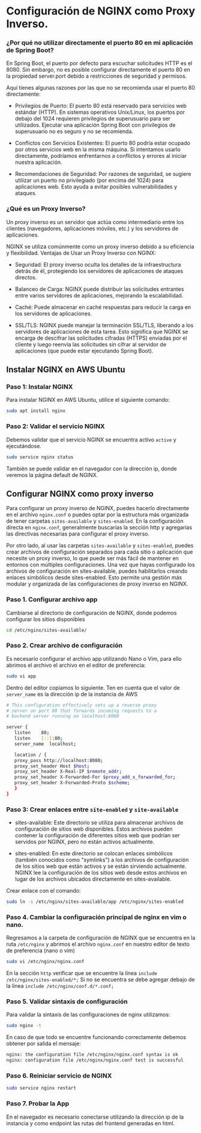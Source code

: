 # Configuración de NGINX como Proxy Inverso.

### ¿Por qué no utilizar directamente el puerto 80 en mi aplicación de Spring Boot?

En Spring Boot, el puerto por defecto para escuchar solicitudes HTTP es el 8080. Sin embargo, no es posible configurar directamente el puerto 80 en la propiedad server.port debido a restricciones de seguridad y permisos.

Aquí tienes algunas razones por las que no se recomienda usar el puerto 80 directamente:

- Privilegios de Puerto: El puerto 80 está reservado para servicios web estándar (HTTP). En sistemas operativos Unix/Linux, los puertos por debajo del 1024 requieren privilegios de superusuario para ser utilizados. Ejecutar una aplicación Spring Boot con privilegios de superusuario no es seguro y no se recomienda.

- Conflictos con Servicios Existentes: El puerto 80 podría estar ocupado por otros servicios web en la misma máquina. Si intentamos usarlo directamente, podríamos enfrentarnos a conflictos y errores al iniciar nuestra aplicación.

- Recomendaciones de Seguridad: Por razones de seguridad, se sugiere utilizar un puerto no privilegiado (por encima del 1024) para aplicaciones web. Esto ayuda a evitar posibles vulnerabilidades y ataques.

### ¿Qué es un Proxy Inverso?

Un proxy inverso es un servidor que actúa como intermediario entre los clientes (navegadores, aplicaciones móviles, etc.) y los servidores de aplicaciones.

NGINX se utiliza comúnmente como un proxy inverso debido a su eficiencia y flexibilidad.
Ventajas de Usar un Proxy Inverso con NGINX:

- Seguridad: El proxy inverso oculta los detalles de la infraestructura detrás de él, protegiendo los servidores de aplicaciones de ataques directos.

- Balanceo de Carga: NGINX puede distribuir las solicitudes entrantes entre varios servidores de aplicaciones, mejorando la escalabilidad.

- Caché: Puede almacenar en caché respuestas para reducir la carga en los servidores de aplicaciones.

- SSL/TLS: NGINX puede manejar la terminación SSL/TLS, liberando a los servidores de aplicaciones de esta tarea. Esto significa que NGINX se encarga de descifrar las solicitudes cifradas (HTTPS) enviadas por el cliente y luego reenvía las solicitudes sin cifrar al servidor de aplicaciones (que puede estar ejecutando Spring Boot).

## Instalar NGINX en AWS Ubuntu

### Paso 1: Instalar NGINX

Para instalar NGINX en AWS Ubuntu, utilice el siguiente comando:

   ```bash
   sudo apt install nginx
   ```

### Paso 2: Validar el servicio NGINX

Debemos validar que el servicio NGINX se encuentra activo `active` y ejecutándose. 

   ```bash
   sudo service nginx status  
   ```

También se puede validar en el navegador con la dirección ip, donde veremos la página default de NGINX.

## Configurar NGINX como proxy inverso

Para configurar un proxy inverso de NGINX, puedes hacerlo directamente en el archivo `nginx.conf` o puedes optar por la estructura más organizada de tener carpetas `sites-available` y `sites-enabled`. En la configuración directa en `nginx.conf`, generalmente buscarías la sección http y agregarías las directivas necesarias para configurar el proxy inverso. 

Por otro lado, al usar las carpetas `sites-available` y `sites-enabled`, puedes crear archivos de configuración separados para cada sitio o aplicación que necesite un proxy inverso, lo que puede ser más fácil de mantener en entornos con múltiples configuraciones. Una vez que hayas configurado los archivos de configuración en sites-available, puedes habilitarlos creando enlaces simbólicos desde sites-enabled. Esto permite una gestión más modular y organizada de las configuraciones de proxy inverso en NGINX.

### Paso 1. Configurar archivo app

Cambiarse al directorio de configuración de NGINX, donde podemos configurar los sitios disponibles

   ```bash
   cd /etc/nginx/sites-available/
   ```

### Paso 2. Crear archivo de configuración

Es necesario configurar el archivo app utilizando Nano o Vim, para ello abrimos el archivo el archivo en el editor de preferencia:

   ```bash
   sudo vi app
   ```

Dentro del editor copiamos lo siguiente. Ten en cuenta que el valor de `server_name` es la dirección ip de la instancia de AWS

   ```bash
   # This configuration effectively sets up a reverse proxy
   # server on port 80 that forwards incoming requests to a
   # backend server running on localhost:8080

   server {
      listen   	80;
      listen   	[::]:80;
      server_name  localhost;

      location / {
      proxy_pass http://localhost:8080;
      proxy_set_header Host $host;
      proxy_set_header X-Real-IP $remote_addr;
      proxy_set_header X-Forwarded-For $proxy_add_x_forwarded_for;
      proxy_set_header X-Forwarded-Proto $scheme;
      }
   }
   ```

### Paso 3: Crear enlaces entre `site-enabled` y `site-available`

- sites-available: Este directorio se utiliza para almacenar archivos de configuración de sitios web disponibles. Estos archivos pueden contener la configuración de diferentes sitios web que podrían ser servidos por NGINX, pero no están activos actualmente.

- sites-enabled: En este directorio se colocan enlaces simbólicos (también conocidos como "symlinks") a los archivos de configuración de los sitios web que están activos y se están sirviendo actualmente. NGINX lee la configuración de los sitios web desde estos archivos en lugar de los archivos ubicados directamente en sites-available.

Crear enlace con el comando:

   ```bash
   sudo ln -s /etc/nginx/sites-available/app /etc/nginx/sites-enabled
   ```

### Paso 4. Cambiar la configuración principal de nginx en vim o nano.

Regresamos a la carpeta de configuración de NGINX que se encuentra en la ruta `/etc/nginx` y abrimos el archivo `nginx.conf` en nuestro editor de texto de preferencia (nano o vim)

   ```bash
   sudo vi /etc/nginx/nginx.conf
   ```

En la sección `http` verificar que se encuentre la línea `include /etc/nginx/sites-enabled/*;` Si no se encuentra se debe agregar debajo de la línea `include /etc/nginx/conf.d/*.conf;`

### Paso 5. Validar sintaxis de configuración

Para validar la sintaxis de las configuraciones de nginx utilizamos:

   ```bash
   sudo nginx -t
   ```

En caso de que todo se encuentre funcionando correctamente debemos obtener por salida el mensaje:

   ```bash
   nginx: the configuration file /etc/nginx/nginx.conf syntax is ok
   nginx: configuration file /etc/nginx/nginx.conf test is successful
   ```

### Paso 6. Reiniciar servicio de NGINX

   ```bash
   sudo service nginx restart
   ```

### Paso 7. Probar la App

En el navegador es necesario conectarse utilizando la dirección ip de la instancia y como endpoint las rutas del frontend generadas en html.